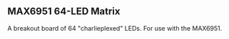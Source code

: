 MAX6951 64-LED Matrix
---------------------

A breakout board of 64 "charlieplexed" LEDs. For use with the MAX6951.

